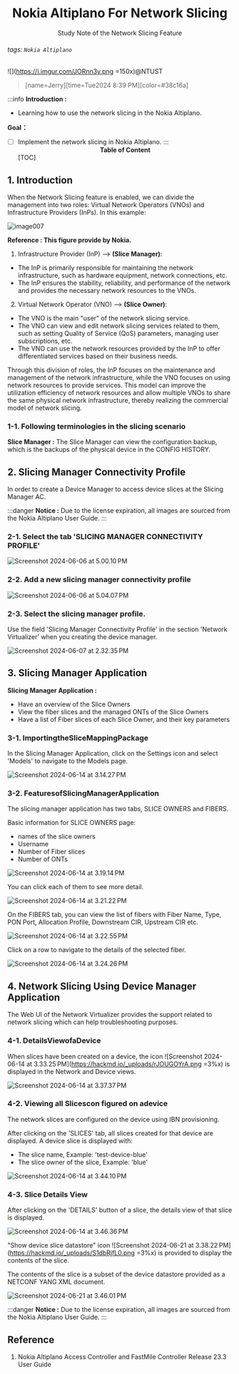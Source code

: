 # <center>Nokia Altiplano For Network Slicing</center>

<center>Study Note of the Network Slicing Feature</center>

###### tags: `Nokia Altiplano`

![](https://i.imgur.com/JORnn3y.png =150x)@NTUST

>[name=Jerry][time=Tue2024 8:39 PM][color=#38c16a]

:::info
**Introduction :**

- Learning how to use the network slicing in the Nokia Altiplano.

**Goal：**

- [ ] Implement the network slicing in Nokia Altiplano.
:::
**<center>Table of Content</center>**
[TOC]

## 1. Introduction

When the Network Slicing feature is enabled, we can divide the management into two roles: Virtual Network Operators (VNOs) and Infrastructure Providers (InPs). In this example:

![image007](https://hackmd.io/_uploads/Bkmr9n6N0.png)

**Reference : This figure provide by Nokia.**

1. Infrastructure Provider (InP) --> **(Slice Manager)**:

- The InP is primarily responsible for maintaining the network infrastructure, such as hardware equipment, network connections, etc.
- The InP ensures the stability, reliability, and performance of the network and provides the necessary network resources to the VNOs.

2. Virtual Network Operator (VNO) --> **(Slice Owner)**:

- The VNO is the main "user" of the network slicing service.
- The VNO can view and edit network slicing services related to them, such as setting Quality of Service (QoS) parameters, managing user subscriptions, etc.
- The VNO can use the network resources provided by the InP to offer differentiated services based on their business needs.

Through this division of roles, the InP focuses on the maintenance and management of the network infrastructure, while the VNO focuses on using network resources to provide services. This model can improve the utilization efficiency of network resources and allow multiple VNOs to share the same physical network infrastructure, thereby realizing the commercial model of network slicing.

### 1-1. Following terminologies in the slicing scenario
**Slice Manager :** The Slice Manager can view the configuration backup, which is the backups of the physical device in the CONFIG HISTORY. 

## 2. Slicing Manager Connectivity Profile
In order to create a Device Manager to access device slices at the Slicing Manager AC.

:::danger
**Notice :**
Due to the license expiration, all images are sourced from the Nokia Altiplano User Guide.
:::

### 2-1. Select the tab 'SLICING MANAGER CONNECTIVITY PROFILE'

![Screenshot 2024-06-06 at 5.00.10 PM](https://hackmd.io/_uploads/B1w39gyrC.png)

### 2-2. Add a new slicing manager connectivity profile

![Screenshot 2024-06-06 at 5.04.07 PM](https://hackmd.io/_uploads/Sklosekr0.png)

### 2-3. Select the slicing manager profile.

Use the field 'Slicing Manager Connectivity Profile' in the section 'Network Virtualizer' when you creating the device manager.

![Screenshot 2024-06-07 at 2.32.35 PM](https://hackmd.io/_uploads/BJ85FmerA.png)

## 3. Slicing Manager Application
**Slicing Manager Application :**
- Have an overview of the Slice Owners
- View the fiber slices and the managed ONTs of the Slice Owners
- Have a list of Fiber slices of each Slice Owner, and their key parameters

### 3-1. ImportingtheSliceMappingPackage
In the Slicing Manager Application, click on the Settings icon and select 'Models' to navigate to the Models page.

![Screenshot 2024-06-14 at 3.14.27 PM](https://hackmd.io/_uploads/rJFyAwFrR.png)

### 3-2. FeaturesofSlicingManagerApplication
The slicing manager application has two tabs, SLICE OWNERS and FIBERS.

Basic information for SLICE OWNERS page:
- names of the slice owners
- Username
- Number of Fiber slices
- Number of ONTs

![Screenshot 2024-06-14 at 3.19.14 PM](https://hackmd.io/_uploads/BJNZkOtHR.png)

You can click each of them to see more detail.

![Screenshot 2024-06-14 at 3.21.22 PM](https://hackmd.io/_uploads/ByzF1OFSA.png)

On the FIBERS tab, you can view the list of fibers with Fiber Name, Type, PON Port, Allocation Profile, Downstream CIR, Upstream CIR etc. 

![Screenshot 2024-06-14 at 3.22.55 PM](https://hackmd.io/_uploads/ryxkeOtH0.png)

Click on a row to navigate to the details of the selected fiber. 

![Screenshot 2024-06-14 at 3.24.26 PM](https://hackmd.io/_uploads/B1c4edFBC.png)

## 4. Network Slicing Using Device Manager Application
The Web UI of the Network Virtualizer provides the support related to network slicing which can help troubleshooting purposes.

### 4-1. DetailsViewofaDevice
When slices have been created on a device, the icon ![Screenshot 2024-06-14 at 3.33.25 PM](https://hackmd.io/_uploads/rJOUGOYrA.png =3%x) is displayed in the Network and Device views.

![Screenshot 2024-06-14 at 3.37.37 PM](https://hackmd.io/_uploads/H1f8X_YB0.png)

### 4-2. Viewing all Slicescon figured on adevice
The network slices are configured on the device using IBN provisioning.

After clicking on the 'SLICES' tab, all slices created for that device are displayed. A device slice is displayed with:
- The slice name, Example: 'test-device-blue'
- The slice owner of the slice, Example: 'blue'

![Screenshot 2024-06-14 at 3.44.10 PM](https://hackmd.io/_uploads/Hk20E_FSA.png)

### 4-3. Slice Details View
After clicking on the 'DETAILS' button of a slice, the details view of that slice is displayed.

![Screenshot 2024-06-14 at 3.46.36 PM](https://hackmd.io/_uploads/HJ1dS_YSR.png)

"Show device slice datastore" icon ![Screenshot 2024-06-21 at 3.38.22 PM](https://hackmd.io/_uploads/S1dbRjfL0.png =3%x) is provided to display the contents of the slice. 

The contents of the slice is a subset of the device datastore provided as a NETCONF YANG XML document.

![Screenshot 2024-06-21 at 3.46.01 PM](https://hackmd.io/_uploads/H1DIg2GLR.png)

:::danger
**Notice :**
Due to the license expiration, all images are sourced from the Nokia Altiplano User Guide.
:::
## Reference
1. Nokia Altiplano Access Controller and FastMile Controller Release 23.3 User Guide
